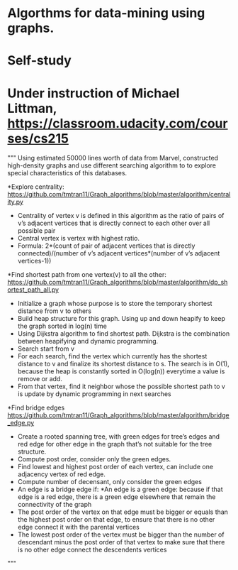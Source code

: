 # Algorthms for data-mining using graphs.
# Self-study
# Under instruction of Michael Littman, https://classroom.udacity.com/courses/cs215
"""
Using estimated 50000 lines worth of data from Marvel, constructed high-density graphs and use different searching algorithm to to explore special characteristics of this databases.

*Explore centrality:
https://github.com/tmtran11/Graph_algorithms/blob/master/algorithm/centrality.py
- Centrality of vertex v is defined in this algorithm as the ratio of pairs of v’s adjacent vertices that is directly connect to each other over all possible pair
- Central vertex is vertex with highest ratio.
- Formula: 2*(count of pair of adjacent vertices that is directly connected)/(number of v’s adjacent vertices*(number of v’s adjacent vertices-1))

*Find shortest path from one vertex(v) to all the other:
https://github.com/tmtran11/Graph_algorithms/blob/master/algorithm/dp_shortest_path_all.py
- Initialize a graph whose purpose is to store the temporary shortest distance from v to others
- Build heap structure for this graph. Using up and down heapify to keep the graph sorted in log(n) time
- Using Dijkstra algorithm to find shortest path. Dijkstra is the combination between heapifying and dynamic programming.
- Search start from v
- For each search, find the vertex which currently has the shortest distance to v and finalize its shortest distance to s. The search is in O(1), because the heap is constantly sorted in O(log(n)) everytime a value is remove or add.
- From that vertex, find it neighbor whose the possible shortest path to v is update by dynamic programming in next searches

*Find bridge edges
https://github.com/tmtran11/Graph_algorithms/blob/master/algorithm/bridge_edge.py
- Create a rooted spanning tree, with green edges for tree’s edges and red edge for other edge in the graph that’s not suitable for the tree structure.
- Compute post order, consider only the green edges.
- Find lowest and highest post order of each vertex, can include one adjacency vertex of red edge.
- Compute number of decensant, only consider the green edges
- An edge is a bridge edge if: *An edge is a green edge: because if that edge is a red edge, there is a green edge elsewhere that remain the connectivity of the graph
- The post order of the vertex on that edge must be bigger or equals than the highest post order on that edge, to ensure that there is no other edge connect it with the parental vertices
- The lowest post order of the vertex must be bigger than the number of descendant minus the post order of that vertex to make sure that there is no other edge connect the descendents vertices

"""

